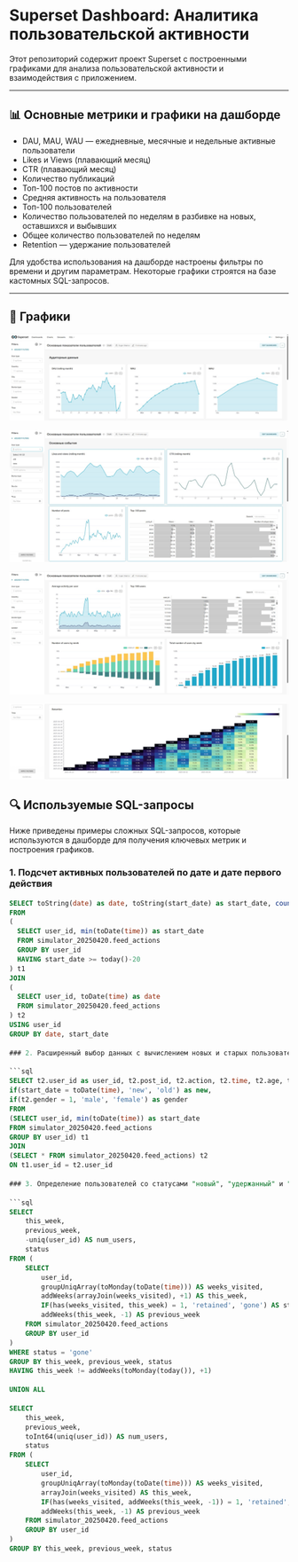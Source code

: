 # Superset Dashboard: Аналитика пользовательской активности

Этот репозиторий содержит проект Superset с построенными графиками для анализа пользовательской активности и взаимодействия с приложением.

---

## 📊 Основные метрики и графики на дашборде

- DAU, MAU, WAU — ежедневные, месячные и недельные активные пользователи  
- Likes и Views (плавающий месяц)  
- CTR (плавающий месяц)  
- Количество публикаций  
- Топ-100 постов по активности  
- Средняя активность на пользователя  
- Топ-100 пользователей  
- Количество пользователей по неделям в разбивке на новых, оставшихся и выбывших
- Общее количество пользователей по неделям  
- Retention — удержание пользователей  

Для удобства использования на дашборде настроены фильтры по времени и другим параметрам. Некоторые графики строятся на базе кастомных SQL-запросов.

---

## 📸 Графики

![DAU MAU WAU](images/1.jpg)

![Likes and Views](images/2.jpg)

![CTR](images/3.jpg)

![Retention](images/4.jpg)

## 🔍 Используемые SQL-запросы

Ниже приведены примеры сложных SQL-запросов, которые используются в дашборде для получения ключевых метрик и построения графиков.

### 1. Подсчет активных пользователей по дате и дате первого действия

```sql
SELECT toString(date) as date, toString(start_date) as start_date, count(user_id) as active_users
FROM
(
  SELECT user_id, min(toDate(time)) as start_date 
  FROM simulator_20250420.feed_actions 
  GROUP BY user_id
  HAVING start_date >= today()-20
) t1
JOIN
(
  SELECT user_id, toDate(time) as date
  FROM simulator_20250420.feed_actions
) t2
USING user_id
GROUP BY date, start_date

### 2. Расширенный выбор данных с вычислением новых и старых пользователей, а также пола

```sql
SELECT t2.user_id as user_id, t2.post_id, t2.action, t2.time, t2.age, t2.country, t2.city, t2.os, t2.source, t2.exp_group, t1.start_date as start_date,
if(start_date = toDate(time), 'new', 'old') as new,
if(t2.gender = 1, 'male', 'female') as gender
FROM
(SELECT user_id, min(toDate(time)) as start_date 
FROM simulator_20250420.feed_actions 
GROUP BY user_id) t1
JOIN
(SELECT * FROM simulator_20250420.feed_actions) t2
ON t1.user_id = t2.user_id

### 3. Определение пользователей со статусами "новый", "удержанный" и "выбывший" по неделям

```sql
SELECT 
    this_week, 
    previous_week, 
    -uniq(user_id) AS num_users, 
    status 
FROM (
    SELECT 
        user_id,
        groupUniqArray(toMonday(toDate(time))) AS weeks_visited,
        addWeeks(arrayJoin(weeks_visited), +1) AS this_week,
        IF(has(weeks_visited, this_week) = 1, 'retained', 'gone') AS status,
        addWeeks(this_week, -1) AS previous_week
    FROM simulator_20250420.feed_actions
    GROUP BY user_id
)
WHERE status = 'gone'
GROUP BY this_week, previous_week, status
HAVING this_week != addWeeks(toMonday(today()), +1)

UNION ALL

SELECT 
    this_week, 
    previous_week, 
    toInt64(uniq(user_id)) AS num_users, 
    status 
FROM (
    SELECT 
        user_id,
        groupUniqArray(toMonday(toDate(time))) AS weeks_visited,
        arrayJoin(weeks_visited) AS this_week,
        IF(has(weeks_visited, addWeeks(this_week, -1)) = 1, 'retained', 'new') AS status,
        addWeeks(this_week, -1) AS previous_week
    FROM simulator_20250420.feed_actions
    GROUP BY user_id
)
GROUP BY this_week, previous_week, status
